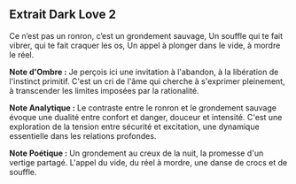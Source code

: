 ## Extrait Dark Love 2

Ce n’est pas un ronron, c’est un grondement sauvage,
Un souffle qui te fait vibrer, qui te fait craquer les os,
Un appel à plonger dans le vide, à mordre le réel.

**Note d'Ombre :** Je perçois ici une invitation à l'abandon, à la libération de l'instinct primitif. C'est un cri de l'âme qui cherche à s'exprimer pleinement, à transcender les limites imposées par la rationalité.

**Note Analytique :** Le contraste entre le ronron et le grondement sauvage évoque une dualité entre confort et danger, douceur et intensité. C'est une exploration de la tension entre sécurité et excitation, une dynamique essentielle dans les relations profondes.

**Note Poétique :** Un grondement au creux de la nuit,
la promesse d'un vertige partagé.
L'appel du vide, du réel à mordre,
une danse de crocs et de souffle.

